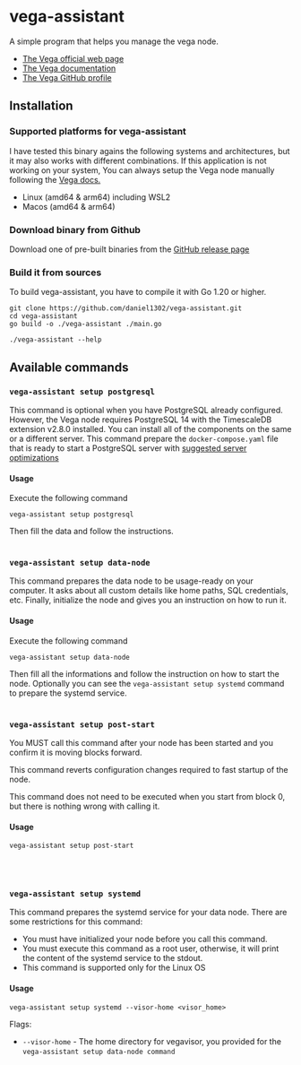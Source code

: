 # vega-assistant

A simple program that helps you manage the vega node. 

- [The Vega official web page](https://vega.xyz/)
- [The Vega documentation](https://docs.vega.xyz/)
- [The Vega GitHub profile](https://github.com/vegaprotocol/)

## Installation

### Supported platforms for vega-assistant

I have tested this binary agains the following systems and architectures, but it may also works with different combinations. If this application is not working on your system, You can always setup the Vega node manually following the [Vega docs.](https://docs.vega.xyz)

- Linux (amd64 & arm64) including WSL2
- Macos (amd64 & arm64)

### Download binary from Github

Download one of pre-built binaries from the [GitHub release page](https://github.com/daniel1302/vega-assistant/releases/)

### Build it from sources

To build vega-assistant, you have to compile it with Go 1.20 or higher.

```shell
git clone https://github.com/daniel1302/vega-assistant.git
cd vega-assistant
go build -o ./vega-assistant ./main.go

./vega-assistant --help
```

## Available commands

### `vega-assistant setup postgresql`

This command is optional when you have PostgreSQL already configured. However, the Vega node requires PostgreSQL 14 with the TimescaleDB extension v2.8.0 installed. You can install all of the components on the same or a different server. This command prepare the `docker-compose.yaml` file that is ready to start a PostgreSQL server with [suggested server optimizations](https://docs.vega.xyz/testnet/node-operators/get-started/setup-datanode#postgresql-configuration-tuning)

#### Usage

Execute the following command

```shell
vega-assistant setup postgresql
```

Then fill the data and follow the instructions.
<br /><br />

### `vega-assistant setup data-node`

This command prepares the data node to be usage-ready on your computer. It asks about all custom details like home paths, SQL credentials, etc. Finally, initialize the node and gives you an instruction on how to run it.

#### Usage

Execute the following command

```shell
vega-assistant setup data-node
```

Then fill all the informations and follow the instruction on how to start the node. Optionally you can see the `vega-assistant setup systemd` command to prepare the systemd service.
<br /><br />

### `vega-assistant setup post-start`

You MUST call this command after your node has been started and you confirm it is moving blocks forward.

This command reverts configuration changes required to fast startup of the node. 

This command does not need to be executed when you start from block 0, but there is nothing wrong with calling it.

#### Usage

```shell
vega-assistant setup post-start
```
<br /><br />

### `vega-assistant setup systemd`

This command prepares the systemd service for your data node. 
There are some restrictions for this command:

- You must have initialized your node before you call this command.
- You must execute this command as a root user, otherwise, it will print the content of the systemd service to the stdout.
- This command is supported only for the Linux OS

#### Usage

```shell
vega-assistant setup systemd --visor-home <visor_home>
```

Flags:

- `--visor-home` - The home directory for vegavisor, you provided for the `vega-assistant setup data-node command`

